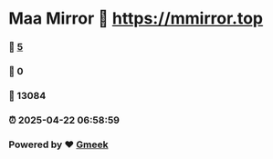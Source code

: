 # Maa Mirror :link: https://mmirror.top 
### :page_facing_up: [5](https://mmirror.top/tag.html) 
### :speech_balloon: 0 
### :hibiscus: 13084 
### :alarm_clock: 2025-04-22 06:58:59 
### Powered by :heart: [Gmeek](https://github.com/Meekdai/Gmeek)
